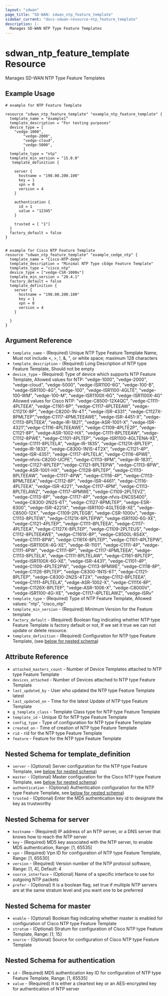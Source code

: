 ```yaml
---
layout: "sdwan"
page_title: "SD-WAN: sdwan_ntp_feature_template"
sidebar_current: "docs-sdwan-resource-ntp_feature_template"
description: |-
  Manages SD-WAN NTP Type Feature Templates
---
```


# sdwan_ntp_feature_template Resource #
Manages SD-WAN NTP Type Feature Templates

## Example Usage ##

```hcl
# example for NTP Feature Template

resource "sdwan_ntp_feature_template" "example_ntp_feature_template" {  
  template_name = "example1"
  template_description = "For testing purposes"
  device_type = [	
    "vedge-1000",
		"vedge-2000",
		"vedge-cloud",
		"vedge-5000",
		]    
  template_type = "ntp"
  template_min_version = "15.0.0"
   template_definition {   
   
    server {
      hostname = "198.00.200.100"     
      key = 1
      vpn = 0
      version = 4 
    }

    authentication {
      id = 1
      value = "12345"
    }
   
    trusted = [ "1"]
  }
  factory_default = false
}


# example for Cisco NTP Feature Template
resource "sdwan_ntp_feature_template" "example_cedge_ntp" {
  template_name = "Cisco-NTP-demo"
  template_description = "Minimal NTP Type cEdge Feature Template"
  template_type = "cisco_ntp"
  device_type = ["vedge-CSR-1000v"]
  template_min_version = "20.4.1"
  factory_default = false
  template_definition {
    server {
      hostname = "198.00.200.100"     
      key = 1
      vpn = 0
      version = 4 
    }
    
  }
}

```


## Argument Reference ##

* `template_name` - (Required) Unique NTP Type Feature Template Name, Must not include <, >, !, &, ", or white space; maximum 128 characters
* `template_description` - (Required) Long Description of NTP type Feature Template, Should not be empty
* `device_type` - (Required) Type of device which supports NTP Feature Template, Allowed values for NTP: "vedge-1000", "vedge-2000", "vedge-cloud", "vedge-5000", "vedge-ISR1100-6G", "vedge-100-B", "vedge-ISR1100-4G", "vedge-100", "vedge-ISR1100-4GLTE", "vedge-100-WM", "vedge-100-M", "vedge-ISR1100X-6G", "vedge-ISR1100X-4G" 
Allowed values for Cisco NTP: "vedge-C8500-12X4QC", "vedge-C1111-4PLTEEA", "vedge-C1161-8P", "vedge-C1117-4PLTEEAW", "vedge-C1121X-8P", "vedge-C8200-1N-4T", "vedge-ISR-4331", "vedge-C1127X-8PMLTEP","vedge-C1117-4PMLTEEAWE", "vedge-ISR-4451-X", "vedge-C1113-8PLTEEA", "vedge-IR-1821", "vedge-ASR-1001-X", "vedge-ISR-4321","vedge-C1116-4PLTEEAWE", "vedge-C1109-4PLTE2P", "vedge-C1121-8P", "vedge-ASR-1002-HX", "vedge-C1111-8PLTEEAW", "vedge-C1112-8PWE", "vedge-C1101-4PLTEP",  "vedge-ISR1100-4GLTENA-XE", "vedge-C1111-8PLTELA", "vedge-IR-1835", "vedge-C1121X-8PLTEP", "vedge-IR-1833", "vedge-C8300-1N1S-4T2X", "vedge-C1121-4P", "vedge-ISR-4351", "vedge-C1117-4PLTELA", "vedge-C1116-4PWE", "vedge-nfvis-C8200-UCPE", "vedge-C1113-8PM", "vedge-IR-1831", "vedge-C1127-8PLTEP","vedge-C1121-8PLTEPW", "vedge-C1113-8PW", "vedge-ASR-1001-HX", "vedge-C1128-8PLTEP", "vedge-C1113-8PLTEEAW", "vedge-C1117-4PW", "vedge-C1116-4P", "vedge-C1113-8PMLTEEA","vedge-C1112-8P", "vedge-ISR-4461", "vedge-C1116-4PLTEEA", "vedge-ISR-4221", "vedge-C1117-4PM", "vedge-C1113-8PLTELAWZ", "vedge-C1117-4PMWE", "vedge-C1109-2PLTEVZ", "vedge-C1113-8P", "vedge-C1117-4P", "vedge-nfvis-ENCS5400", "vedge-C8300-2N2S-6T", "vedge-C1127-8PMLTEP", "vedge-ESR-6300", "vedge-ISR-4221X", "vedge-ISR1100-4GLTEGB-XE", "vedge-C8500-12X", "vedge-C1109-2PLTEGB", "vedge-CSR-1000v", "vedge-C1113-8PLTEW", "vedge-C1121X-8PLTEPW", "vedge-ISR1100-6G-XE", "vedge-C1121-4PLTEP", "vedge-C1111-8PLTEEA", "vedge-C1117-4PLTEEA", "vedge-C1127X-8PLTEP", "vedge-C1109-2PLTEUS", "vedge-C1112-8PLTEEAWE", "vedge-C1161X-8P", "vedge-C8500L-8S4X", "vedge-C1111-8PW", "vedge-C1161X-8PLTEP", "vedge-C1101-4PLTEPW", "vedge-ISR1100X-4G-XE", "vedge-IR-1101", "vedge-C1111-4P", "vedge-C1111-4PW",   "vedge-C1111-8P", "vedge-C1117-4PMLTEEA", "vedge-C1113-8PLTELA", "vedge-C1111-8PLTELAW", "vedge-C1161-8PLTEP", "vedge-ISR1100X-6G-XE", "vedge-ISR-4431", "vedge-C1101-4P", "vedge-C1109-4PLTE2PW", "vedge-C1113-8PMWE", "vedge-C1118-8P", "vedge-C1126-8PLTEP", "vedge-C8300-1N1S-6T", "vedge-C1121-8PLTEP", "vedge-C8300-2N2S-4T2X", "vedge-C1112-8PLTEEA",
"vedge-C1111-4PLTELA", "vedge-ASR-1002-X", "vedge-C1111X-8P", "vedge-C1126X-8PLTEP", "vedge-ASR-1006-X", "vedge-C8000V", "vedge-ISR1100-4G-XE", "vedge-C1117-4PLTELAWZ", "vedge-ISRv"
* `template_type` - (Required) Type of NTP Feature Template, Allowed values: "ntp", "cisco_ntp"
* `template_min_version` - (Required) Minimum Version for the Feature template
* `factory_default` - (Required) Boolean flag indicating whether NTP type Feature Template is factory default or not, If we set it true we can not update or delete resource.
* `template_definition` - (Required) Configuration for NTP type Feature Template, (see [below for nested schema](#nestedblock--template_definition))

## Attribute Reference ##

* `attached_masters_count` - Number of Device Templates attached to NTP type Feature Template
* `devices_attached` - Number of Devices attached to NTP type Feature Template
* `last_updated_by` - User who updated the NTP type Feature Template latest
* `last_updated_on` - Time for the latest Update of NTP type Feature Template
* `g_template_class` - Template Class type for NTP type Feature Template
* `template_id` - Unique ID for NTP type Feature Template
* `config_type` - Type of configuration for NTP type Feature Template
* `created_on` - Time of creation of NTP type Feature Template
* `rid` - rid for the NTP type Feature Template
* `feature` - Feature for the NTP type Feature Template

<a id="nestedblock--template_definition"></a>
## Nested Schema for template_definition
* `server` - (Optional) Server configuration for the NTP type Feature Template, see [below for nested schema](#nestedblock--server))
* `master` - (Optional) Master configuration for the Cisco NTP type Feature Template, see [below for nested schema](#nestedblock--master))
* `authentication` - (Optional) Authentication configuration for the NTP type Feature Template, see [below for nested schema](#nestedblock--authentication))
* `trusted` - (Optional) Enter the MD5 authentication key id to designate the key as trustworthy

<a id="nestedblock--server"></a>
## Nested Schema for server
* `hostname` - (Required) IP address of an NTP server, or a DNS server that knows how to reach the NTP server
* `key` - (Required) MD5 key associated with the NTP server, to enable MD5 authentication, Range: [1, 65535]
* `vpn` - (Required) Vpn ID for configuration of NTP type Feature Template, Range: [1, 65530]
* `version` - (Required) Version number of the NTP protocol software, Range: [1, 4], Default: 4
* `source_interface` - (Optional) Name of a specific interface to use for outgoing NTP packets
* `prefer` - (Optional) It is a boolean flag, set true if multiple NTP servers are at the same stratum level and you want one to be preferred

<a id="nestedblock--master"></a>
## Nested Schema for master
* `enable` - (Optional) Boolean flag indicating whether master is enabled for configuration of Cisco NTP type Feature Template
* `stratum` - (Optional) Stratum for configuration of Cisco NTP type Feature Template, Range: [1, 15] 
* `source` - (Optional) Source for configuration of Cisco NTP type Feature Template

<a id="nestedblock--authentication"></a>
## Nested Schema for authentication
* `id` - (Required) MD5 authentication key ID for configuration of NTP type Feature Template, Range: [1, 65535]
* `value` - (Required) It is either a cleartext key or an AES-encrypted key for authentication of NTP server